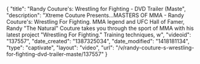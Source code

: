 {
    "title": "Randy Couture's: Wrestling for Fighting - DVD Trailer (Maste",
    "description": "Xtreme Couture Presents...MASTERS OF MMA - Randy Couture's: Wrestling For Fighting.  MMA legend and UFC Hall of Famer, Randy \"The Natural\" Couture takes you through the sport of MMA with his latest project \"Wrestling For Fighting.\"  Training techniques, w",
    "videoid": "137557",
    "date_created": "1387325034",
    "date_modified": "1418181134",
    "type": "captivate",
    "layout": "video",
    "url": "\/v\/randy-couture-s-wrestling-for-fighting-dvd-trailer-maste\/137557"
}